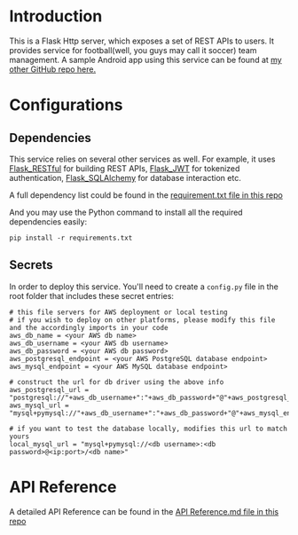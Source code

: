 # Introduction
This is a Flask Http server, which exposes a set of REST APIs to users. It provides service for football(well, you guys may call it soccer) team management. A sample Android app using this service can be found at [my other GitHub repo here.](https://github.com/CristianoYL/MY_TEAM_ANDROID)
# Configurations
## Dependencies
This service relies on several other services as well. For example, it uses [Flask_RESTful](https://flask-restful.readthedocs.io/en/latest/) for building REST APIs, [Flask_JWT](https://pythonhosted.org/Flask-JWT/) for tokenized authentication, [Flask_SQLAlchemy](http://flask-sqlalchemy.pocoo.org/2.3/) for database interaction etc.

A full dependency list could be found in the [requirement.txt file in this repo](https://github.com/CristianoYL/MY_TEAM_API/blob/master/requirements.txt)

And you may use the Python command to install all the required dependencies easily:
```
pip install -r requirements.txt
```
## Secrets
In order to deploy this service. You'll need to create a ```config.py``` file in the root folder that includes these secret entries:
```
# this file servers for AWS deployment or local testing
# if you wish to deploy on other platforms, please modify this file and the accordingly imports in your code
aws_db_name = <your AWS db name>
aws_db_username = <your AWS db username>
aws_db_password = <your AWS db password>
aws_postgresql_endpoint = <your AWS PostgreSQL database endpoint>
aws_mysql_endpoint = <your AWS MySQL database endpoint>

# construct the url for db driver using the above info
aws_postgresql_url = "postgresql://"+aws_db_username+":"+aws_db_password+"@"+aws_postgresql_endpoint+"/"+aws_db_name
aws_mysql_url = "mysql+pymysql://"+aws_db_username+":"+aws_db_password+"@"+aws_mysql_endpoint+"/"+aws_db_name

# if you want to test the database locally, modifies this url to match yours
local_mysql_url = "mysql+pymysql://<db username>:<db password>@<ip:port>/<db name>"
```

# API Reference
A detailed API Reference can be found in the [API Reference.md file in this repo](https://github.com/CristianoYL/MY_TEAM_API/blob/master/API%20Reference.md)
